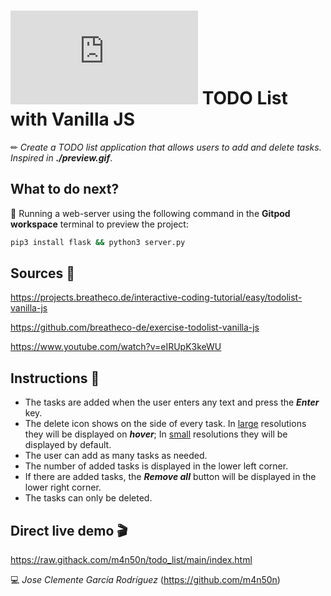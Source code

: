 # ![4Geeks Logo](http://assets.breatheco.de/apis/img/images.php?blob&random&cat=icon&tags=4geeks,16) TODO List with Vanilla JS

✏ *Create a TODO list application that allows users to add and delete tasks. Inspired in **./preview.gif***.

## What to do next?

📄 Running a web-server using the following command in the **Gitpod workspace** terminal to preview the project:

```sh
pip3 install flask && python3 server.py
```

## Sources 📌

<https://projects.breatheco.de/interactive-coding-tutorial/easy/todolist-vanilla-js>

<https://github.com/breatheco-de/exercise-todolist-vanilla-js>

<https://www.youtube.com/watch?v=eIRUpK3keWU>

## Instructions 📄

* The tasks are added when the user enters any text and press the ***Enter*** key.
* The delete icon shows on the side of every task. In <u>large</u> resolutions they will be displayed on ***hover***; In <u>small</u> resolutions they will be displayed by default.
* The user can add as many tasks as needed.
* The number of added tasks is displayed in the lower left corner.
* If there are added tasks, the ***Remove all*** button will be displayed in the lower right corner.
* The tasks can only be deleted.

## Direct live demo 🎬

<https://raw.githack.com/m4n50n/todo_list/main/index.html>

💻 _Jose Clemente García Rodríguez_ (<https://github.com/m4n50n>)
